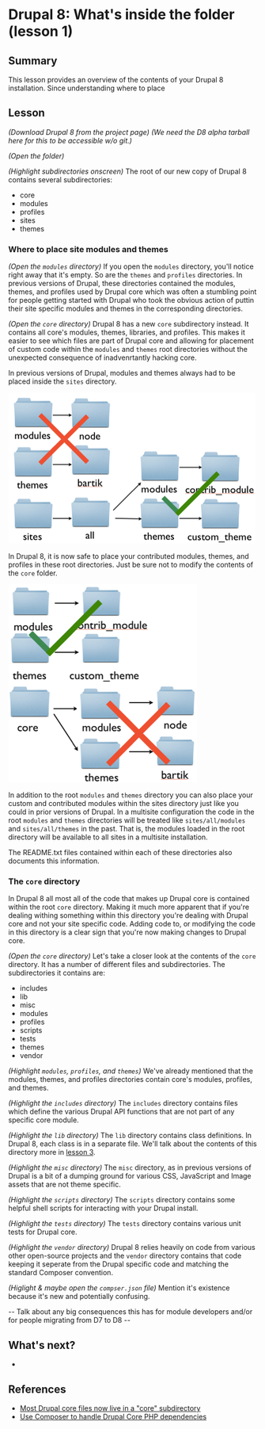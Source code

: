 # Drupal 8: What's inside the folder (lesson 1)

## Summary

This lesson provides an overview of the contents of your Drupal 8 installation. Since understanding where to place 

## Lesson

*(Download Drupal 8 from the project page)*
*(We need the D8 alpha tarball here for this to be accessible w/o git.)*

*(Open the folder)*

*(Highlight subdirectories onscreen)* The root of our new copy of Drupal 8
contains several subdirectories:

* core
* modules
* profiles
* sites
* themes

### Where to place site modules and themes

*(Open the `modules` directory)* If you open the `modules` directory,
you'll notice right away that it's empty. So are the `themes` and `profiles`
directories. In previous versions of Drupal, these directories contained the
modules, themes, and profiles used by Drupal core which was often a stumbling point for people getting started with Drupal who took the obvious action of puttin their site specific modules and themes in the corresponding directories.

*(Open the `core` directory)* Drupal 8 has a new `core` subdirectory
instead. It contains all core's modules, themes, libraries, and profiles. This
makes it easier to see which files are part of Drupal core and allowing for placement of custom code within the `modules` and `themes` root directories without the unexpected consequence of inadvenrtantly hacking core.

In previous versions of Drupal, modules and themes always had to be placed
inside the `sites` directory.

![Drupal 7: place modules in sites/all/modules](directories_d7.png)

In Drupal 8, it is now safe to place your contributed modules, themes, and
profiles in these root directories. Just be sure not to modify the contents of
the `core` folder.

![Drupal 8: place modules in the root modules directory, but not in the core/modules directory](directories_d8.png)

In addition to the root `modules` and `themes` directory you can also place your custom and contributed modules within the sites directory just like you could in prior versions of Drupal. In a multisite configuration the code in the root `modules` and `themes` directories will be treated like `sites/all/modules` and `sites/all/themes` in the past. That is, the modules loaded in the root directory will be available to all sites in a multisite installation.

The README.txt files contained within each of these directories also documents this information.

### The `core` directory

In Drupal 8 all most all of the code that makes up Drupal core is contained within the root `core` directory. Making it much more apparent that if you're dealing withing something within this directory you're dealing with Drupal core and not your site specific code. Adding code to, or modifying the code in this directory is a clear sign that you're now making changes to Drupal core.

*(Open the `core` directory)* Let's take a closer look at the contents of the
`core` directory. It has a number of different files and subdirectories. The
subdirectories it contains are:

* includes
* lib
* misc
* modules
* profiles
* scripts
* tests
* themes
* vendor

*(Highlight `modules`, `profiles`, and `themes`)* We've already mentioned that
the modules, themes, and profiles directories contain core's modules, profiles,
and themes.

*(Highlight the `includes` directory)* The `includes` directory contains files which define the various Drupal API functions that are not part of any specific core module.

*(Highlight the `lib` directory)* The `lib` directory contains class definitions. In
Drupal 8, each class is in a separate file. We'll talk about the contents of
this directory more in [lesson 3](../lesson_3/index.md).

*(Highlight the `misc` directory)* The `misc` directory, as in previous versions of Drupal is a bit of a dumping ground for various CSS, JavaScript and Image assets that are not theme specific.

*(Highlight the `scripts` directory)* The `scripts` directory contains some helpful shell scripts for interacting with your Drupal install.

*(Highlight the `tests` directory)* The `tests` directory contains various unit tests for Drupal core.

*(Highlight the `vendor` directory)* Drupal 8 relies heavily on code from various other open-source projects and the `vendor` directory contains that code keeping it seperate from the Drupal specific code and matching the standard Composer convention.

*(Higlight & maybe open the `compser.json` file)* Mention it's existence because it's new and potentially confusing.

-- Talk about any big consequences this has for module developers and/or for people migrating from D7 to D8 --

## What's next?
*

## References
* [Most Drupal core files now live in a "core" subdirectory](https://drupal.org/node/1327978)
* [Use Composer to handle Drupal Core PHP dependencies](https://drupal.org/node/1764330)
